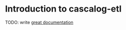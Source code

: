 # Introduction to cascalog-etl

TODO: write [great documentation](http://jacobian.org/writing/what-to-write/)
